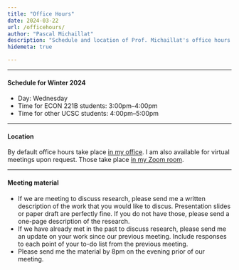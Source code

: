 ```yaml
---
title: "Office Hours"
date: 2024-03-22
url: /officehours/
author: "Pascal Michaillat"
description: "Schedule and location of Prof. Michaillat's office hours at the University of California, Santa Cruz."
hidemeta: true

---
```


--- 

#### Schedule for Winter 2024

+ Day: Wednesday
+ Time for ECON 221B students: 3:00pm–4:00pm
+ Time for other UCSC students: 4:00pm–5:00pm

---

#### Location

By default office hours take place [in my office](/location/). I am also available for virtual meetings upon request. Those take place [in my Zoom room](https://ucsc.zoom.us/my/pmichaillat).

---

#### Meeting material

+ If we are meeting to discuss research, please send me a written description of the work that you would like to discus. Presentation slides or paper draft are perfectly fine. If you do not have those, please send a one-page description of the research. 
+ If we have already met in the past to discuss research, please send me an update on your work since our previous meeting. Include responses to each point of your to-do list from the previous meeting. 
+ Please send me the material by 8pm on the evening prior of our meeting.